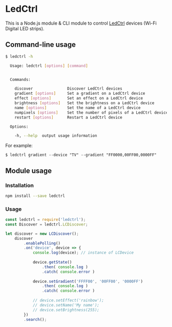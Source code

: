 # LedCtrl

This is a Node.js module & CLI module to control [LedCtrl](http://www.ledctrl.eu) devices (Wi-Fi Digital LED strips).

## Command-line usage


```bash
$ ledctrl -h

  Usage: ledctrl [options] [command]


  Commands:

    discover               Discover LedCtrl devices
    gradient [options]     Set a gradient on a LedCtrl device
    effect [options]       Set an effect on a LedCtrl device
    brightness [options]   Set the brightness on a LedCtrl device
    name [options]         Set the name of a LedCtrl device
    numpixels [options]    Set the number of pixels of a LedCtrl device
    restart [options]      Restart a LedCtrl device

  Options:

    -h, --help  output usage information
```

For example:

`$ ledctrl gradient --device "TV" --gradient "FF0000,00FF00,0000FF"`

## Module usage

### Installation
```bash
npm install --save ledctrl
```

### Usage

```javascript
const ledctrl = require('ledctrl');
const Discover = ledctrl.LCDiscover;

let discover = new LCDiscover();
	discover
		.enablePolling()
		.on('device', device => {
			console.log(device); // instance of LCDevice
			
			device.getState()
				.then( console.log )
				.catch( console.error )
			
			device.setGradient('FFFF00', '00FF00', '0000FF')
				.then( console.log )
				.catch( console.error )
				
			// device.setEffect('rainbow');
			// device.setName('My name');
			// device.setBrightness(255);
		})
		.search();
```
